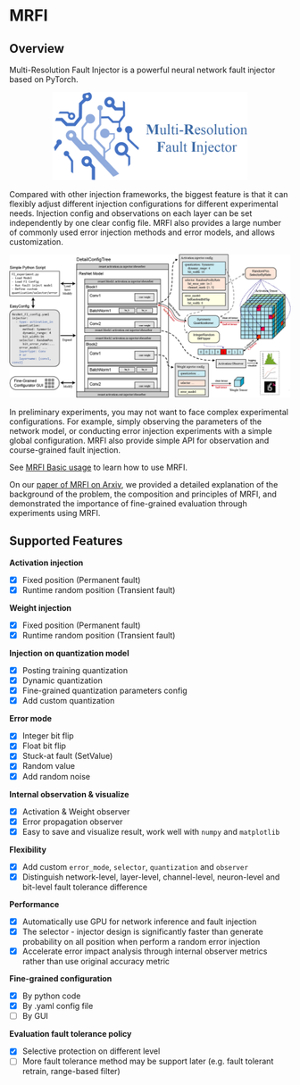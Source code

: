 # MRFI

## Overview

Multi-Resolution Fault Injector is a powerful neural network fault injector based on PyTorch.

<p dir="auto" align="center">
<img src="assets/logo_name.png" width=350)>
</p>

Compared with other injection frameworks, the biggest feature is that it can flexibly adjust different injection configurations for different experimental needs. Injection config and observations on each layer can be set independently by one clear config file. MRFI also provides a large number of commonly used error injection methods and error models, and allows customization.

![Overview Pic](/assets/overviewpic.png)

In preliminary experiments, you may not want to face complex experimental configurations. For example, simply observing the parameters of the network model, or conducting error injection experiments with a simple global configuration. MRFI also provide simple API for observation and course-grained fault injection.

See [MRFI Basic usage](usage.md) to learn how to use MRFI.

On our [paper of MRFI on Arxiv](https://arxiv.org/pdf/2306.11758.pdf), 
we provided a detailed explanation of the background of the problem, 
the composition and principles of MRFI, 
and demonstrated the importance of fine-grained evaluation through experiments using MRFI.

## Supported Features

**Activation injection**

- [x] Fixed position (Permanent fault)
- [x] Runtime random position (Transient fault)

**Weight injection**

- [x] Fixed position (Permanent fault)
- [x] Runtime random position (Transient fault)

**Injection on quantization model**

- [x] Posting training quantization
- [x] Dynamic quantization
- [x] Fine-grained quantization parameters config
- [x] Add custom quantization

**Error mode**

- [x] Integer bit flip
- [x] Float bit flip
- [x] Stuck-at fault (SetValue)
- [x] Random value
- [x] Add random noise

**Internal observation & visualize**

- [x] Activation & Weight observer
- [x] Error propagation observer
- [x] Easy to save and visualize result, work well with `numpy` and `matplotlib`

**Flexibility**

- [x] Add custom `error_mode`, `selector`, `quantization` and `observer`
- [x] Distinguish network-level, layer-level, channel-level, neuron-level and bit-level fault tolerance difference

**Performance**

- [x] Automatically use GPU for network inference and fault injection
- [x] The selector - injector design is significantly faster than generate probability on all position when perform a random error injection
- [x] Accelerate error impact analysis through internal observer metrics rather than use original accuracy metric

**Fine-grained configuration**

- [x] By python code
- [x] By .yaml config file
- [ ] By GUI

**Evaluation fault tolerance policy**

- [x] Selective protection on different level
- [ ] More fault tolerance method may be support later (e.g. fault tolerant retrain, range-based filter)
